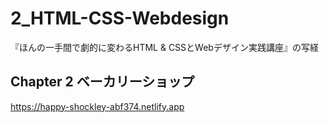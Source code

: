 # 2_HTML-CSS-Webdesign
『ほんの一手間で劇的に変わるHTML &amp; CSSとWebデザイン実践講座』の写経

## Chapter 2 ベーカリーショップ
https://happy-shockley-abf374.netlify.app
